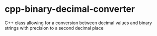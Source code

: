 # cpp-binary-decimal-converter
C++ class allowing for a conversion between decimal values and binary strings with precision to a second decimal place
